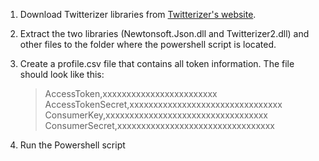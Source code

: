1. Download Twitterizer libraries from [Twitterizer's website](http://www.twitterizer.net/downloads/).
2. Extract the two libraries (Newtonsoft.Json.dll and Twitterizer2.dll) and other files to the folder where the powershell script is located.
3. Create a profile.csv file that contains all token information. The file should look like this:

	>AccessToken,xxxxxxxxxxxxxxxxxxxxxxxx <br />
	>AccessTokenSecret,xxxxxxxxxxxxxxxxxxxxxxxxxxxxxxxx <br />
	>ConsumerKey,xxxxxxxxxxxxxxxxxxxxxxxxxxxxxxxxxx <br />
	>ConsumerSecret,xxxxxxxxxxxxxxxxxxxxxxxxxxxxxxxxx <br />
	
4. Run the Powershell script